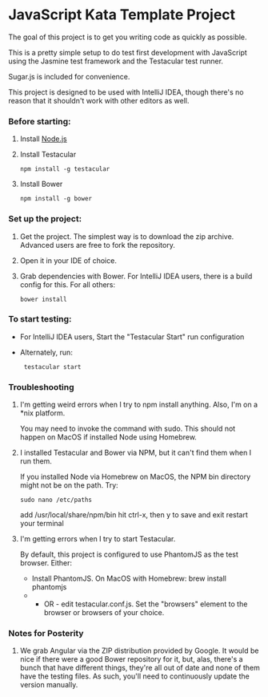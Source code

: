 JavaScript Kata Template Project
================================

The goal of this project is to get you writing code as quickly as possible.

This is a pretty simple setup to do test first development with JavaScript using the Jasmine test framework and
the Testacular test runner.

Sugar.js is included for convenience.

This project is designed to be used with IntelliJ IDEA, though there's no reason that it shouldn't work with other
editors as well.

### Before starting:
 1. Install [Node.js](http://nodejs.org/)
 1. Install Testacular

        npm install -g testacular

 1. Install Bower

        npm install -g bower

### Set up the project:
 1. Get the project.  The simplest way is to download the zip archive.  Advanced users are free to fork the
    repository.
 1. Open it in your IDE of choice.
 1. Grab dependencies with Bower.  For IntelliJ IDEA users, there is a build config for this.  For all others:

        bower install

### To start testing:
 * For IntelliJ IDEA users, Start the "Testacular Start" run configuration
 * Alternately, run:

        testacular start

### Troubleshooting

 1. I'm getting weird errors when I try to npm install anything.  Also, I'm on a *nix platform.

    You may need to invoke the command with sudo.  This should not happen on MacOS if installed Node using Homebrew.

 1. I installed Testacular and Bower via NPM, but it can't find them when I run them.

    If you installed Node via Homebrew on MacOS, the NPM bin directory might not be on the path.  Try:

        sudo nano /etc/paths

    add /usr/local/share/npm/bin
    hit ctrl-x, then y to save and exit
    restart your terminal

 1. I'm getting errors when I try to start Testacular.

    By default, this project is configured to use PhantomJS as the test browser.  Either:
    * Install PhantomJS.  On MacOS with Homebrew:
          brew install phantomjs
    * - OR - edit testacular.conf.js.  Set the "browsers" element to the browser or browsers of your choice.

### Notes for Posterity

1. We grab Angular via the ZIP distribution provided by Google.  It would be nice if there were a good Bower
   repository for it, but, alas, there's a bunch that have different things, they're all out of date and
   none of them have the testing files.  As such, you'll need to continuously update the version manually.